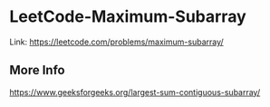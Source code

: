 # LeetCode-Maximum-Subarray
Link: https://leetcode.com/problems/maximum-subarray/
## More Info
https://www.geeksforgeeks.org/largest-sum-contiguous-subarray/
